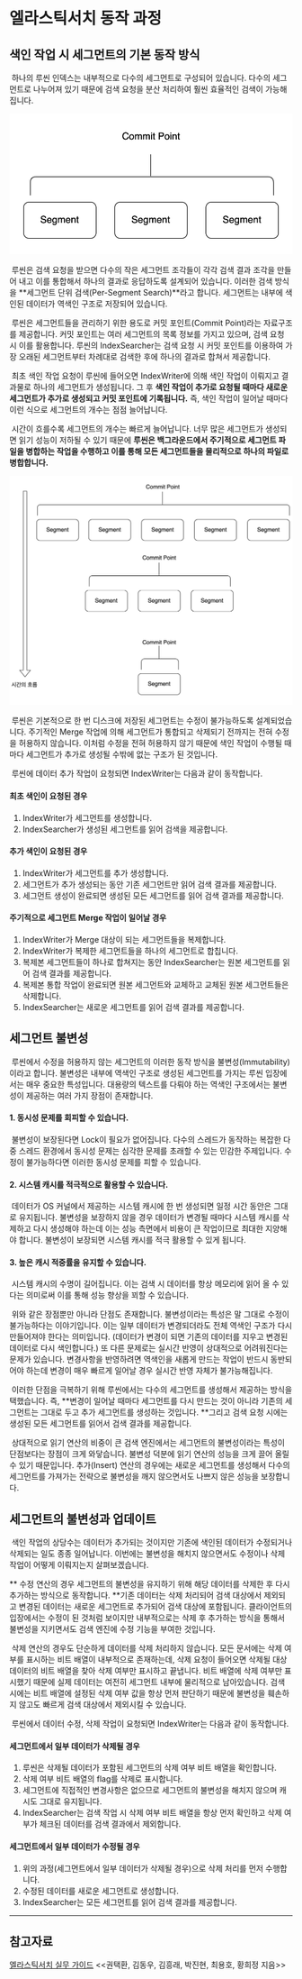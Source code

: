 # 엘라스틱서치 동작 과정

## 색인 작업 시 세그먼트의 기본 동작 방식

 하나의 루씬 인덱스는 내부적으로 다수의 세그먼트로 구성되어 있습니다. 다수의 세그먼트로 나누어져 있기 때문에 검색 요청을 분산 처리하여 훨씬 효율적인 검색이 가능해집니다.

![Segment](./images/segment.png)

 루씬은 검색 요청을 받으면 다수의 작은 세그먼트 조각들이 각각 검색 결과 조각을 만들어 내고 이를 통합해서 하나의 결과로 응답하도록 설계되어 있습니다. 이러한 검색 방식을 **세그먼트 단위 검색(Per-Segment Search)**라고 합니다. 세그먼트는 내부에 색인된 데이터가 역색인 구조로 저장되어 있습니다.

 루씬은 세그먼트들을 관리하기 위한 용도로 커밋 포인트(Commit Point)라는 자료구조를 제공합니다. 커밋 포인트는 여러 세그먼트의 목록 정보를 가지고 있으며, 검색 요청 시 이를 활용합니다. 루씬의 IndexSearcher는 검색 요청 시 커밋 포인트를 이용하여 가장 오래된 세그먼트부터 차례대로 검색한 후에 하나의 결과로 합쳐서 제공합니다.

 최초 색인 작업 요청이 루씬에 들어오면 IndexWriter에 의해 색인 작업이 이뤄지고 결과물로 하나의 세그먼트가 생성됩니다. 그 후 **색인 작업이 추가로 요청될 때마다 새로운 세그먼트가 추가로 생성되고 커밋 포인트에 기록됩니다.** 즉, 색인 작업이 일어날 때마다 이런 식으로 세그먼트의 개수는 점점 늘어납니다.

 시간이 흐를수록 세그먼트의 개수는 빠르게 늘어납니다. 너무 많은 세그먼트가 생성되면 읽기 성능이 저하될 수 있기 때문에 **루씬은 백그라운드에서 주기적으로 세그먼트 파일을 병합하는 작업을 수행하고 이를 통해 모든 세그먼트들을 물리적으로 하나의 파일로 병합합니다.**

![Segment_Flow](./images/segment_2.png)

 루씬은 기본적으로 한 번 디스크에 저장된 세그먼트는 수정이 불가능하도록 설계되었습니다. 주기적인 Merge 작업에 의해 세그먼트가 통합되고 삭제되기 전까지는 전혀 수정을 허용하지 않습니다. 이처럼 수정을 전혀 허용하지 않기 때문에 색인 작업이 수행될 때마다 세그먼트가 추가로 생성될 수밖에 없는 구조가 된 것입니다.

 루씬에 데이터 추가 작업이 요청되면 IndexWriter는 다음과 같이 동작합니다.

#### 최초 색인이 요청된 경우

1.  IndexWriter가 세그먼트를 생성합니다.
2.  IndexSearcher가 생성된 세그먼트를 읽어 검색을 제공합니다.

#### 추가 색인이 요청된 경우

1.  IndexWriter가 세그먼트를 추가 생성합니다.
2.  세그먼트가 추가 생성되는 동안 기존 세그먼트만 읽어 검색 결과를 제공합니다.
3.  세그먼트 생성이 완료되면 생성된 모든 세그먼트를 읽어 검색 결과를 제공합니다.

#### 주기적으로 세그먼트 Merge 작업이 일어날 경우

1.  IndexWriter가 Merge 대상이 되는 세그먼트들을 복제합니다.
2.  IndexWriter가 복제한 세그먼트들을 하나의 세그먼트로 합칩니다.
3.  복제본 세그먼트들이 하나로 합쳐지는 동안 IndexSearcher는 원본 세그먼트를 읽어 검색 결과를 제공합니다.
4.  복제본 통합 작업이 완료되면 원본 세그먼트와 교체하고 교체된 원본 세그먼트들은 삭제합니다.
5.  IndexSearcher는 새로운 세그먼트를 읽어 검색 결과를 제공합니다.

## 세그먼트 불변성

 루씬에서 수정을 허용하지 않는 세그먼트의 이러한 동작 방식을 불변성(Immutability)이라고 합니다. 불변성은 내부에 역색인 구조로 생성된 세그먼트를 가지는 루씬 입장에서는 매우 중요한 특성입니다. 대용량의 텍스트를 다뤄야 하는 역색인 구조에서는 불변성이 제공하는 여러 가지 장점이 존재합니다.

#### 1\. 동시성 문제를 회피할 수 있습니다.

 불변성이 보장된다면 Lock이 필요가 없어집니다. 다수의 스레드가 동작하는 복잡한 다중 스레드 환경에서 동시성 문제는 심각한 문제를 초래할 수 있는 민감한 주제입니다. 수정이 불가능하다면 이러한 동시성 문제를 피할 수 있습니다.

#### 2\. 시스템 캐시를 적극적으로 활용할 수 있습니다.

 데이터가 OS 커널에서 제공하는 시스템 캐시에 한 번 생성되면 일정 시간 동안은 그대로 유지됩니다. 불변성을 보장하지 않을 경우 데이터가 변경될 때마다 시스템 캐시를 삭제하고 다시 생성해야 하는데 이는 성능 측면에서 비용이 큰 작업이므로 최대한 지양해야 합니다. 불변성이 보장되면 시스템 캐시를 적극 활용할 수 있게 됩니다.

#### 3\. 높은 캐시 적중률을 유지할 수 있습니다.

 시스템 캐시의 수명이 길어집니다. 이는 검색 시 데이터를 항상 메모리에 읽어 올 수 있다는 의미로써 이를 통해 성능 향상을 꾀할 수 있습니다.

 위와 같은 장점뿐만 아니라 단점도 존재합니다. 불변성이라는 특성은 말 그대로 수정이 불가능하다는 이야기입니다. 이는 일부 데이터가 변경되더라도 전체 역색인 구조가 다시 만들어져야 한다는 의미입니다. (데이터가 변경이 되면 기존의 데이터를 지우고 변경된 데이터로 다시 색인합니다.) 또 다른 문제로는 실시간 반영이 상대적으로 어려워진다는 문제가 있습니다. 변경사항을 반영하려면 역색인을 새롭게 만드는 작업이 반드시 동반되어야 하는데 변경이 매우 빠르게 일어날 경우 실시간 반영 자체가 불가능해집니다.

 이러한 단점을 극복하기 위해 루씬에서는 다수의 세그먼트를 생성해서 제공하는 방식을 택했습니다. 즉, **변경이 일어날 때마다 세그먼트를 다시 만드는 것이 아니라 기존의 세그먼트는 그대로 두고 추가 세그먼트를 생성하는 것입니다. **그리고 검색 요청 시에는 생성된 모든 세그먼트를 읽어서 검색 결과를 제공합니다.

 상대적으로 읽기 연산의 비중이 큰 검색 엔진에서는 세그먼트의 불변성이라는 특성이 단점보다는 장점이 크게 와닿습니다. 불변성 덕분에 읽기 연산의 성능을 크게 끌어 올릴 수 있기 때문입니다. 추가(Insert) 연산의 경우에는 새로운 세그먼트를 생성해서 다수의 세그먼트를 가져가는 전략으로 불변성을 깨지 않으면서도 나쁘지 않은 성능을 보장합니다.

## 세그먼트의 불변성과 업데이트

 색인 작업의 상당수는 데이터가 추가되는 것이지만 기존에 색인된 데이터가 수정되거나 삭제되는 일도 종종 일어납니다. 이번에는 불변성을 해치지 않으면서도 수정이나 삭제 작업이 어떻게 이뤄지는지 살펴보겠습니다.

** 수정 연산의 경우 세그먼트의 불변성을 유지하기 위해 해당 데이터를 삭제한 후 다시 추가하는 방식으로 동작합니다. **기존 데이터는 삭제 처리되어 검색 대상에서 제외되고 변경된 데이터는 새로운 세그먼트로 추가되어 검색 대상에 포함됩니다. 클라이언트의 입장에서는 수정이 된 것처럼 보이지만 내부적으로는 삭제 후 추가하는 방식을 통해서 불변성을 지키면서도 검색 엔진에 수정 기능을 부여한 것입니다.

 삭제 연산의 경우도 단순하게 데이터를 삭제 처리하지 않습니다. 모든 문서에는 삭제 여부를 표시하는 비트 배열이 내부적으로 존재하는데, 삭제 요청이 들어오면 삭제될 대상 데이터의 비트 배열을 찾아 삭제 여부만 표시하고 끝냅니다. 비트 배열에 삭제 여부만 표시했기 때문에 실제 데이터는 여전히 세그먼트 내부에 물리적으로 남아있습니다. 검색 시에는 비트 배열에 설정된 삭제 여부 값을 항상 먼저 판단하기 때문에 불변성을 훼손하지 않고도 빠르게 검색 대상에서 제외시킬 수 있습니다.

 루씬에서 데이터 수정, 삭제 작업이 요청되면 IndexWriter는 다음과 같이 동작합니다.

#### 세그먼트에서 일부 데이터가 삭제될 경우

1.  루씬은 삭제될 데이터가 포함된 세그먼트의 삭제 여부 비트 배열을 확인합니다.
2.  삭제 여부 비트 배열의 flag를 삭제로 표시합니다.
3.  세그먼트에 직접적인 변경사항은 없으므로 세그먼트의 불변성을 해치지 않으며 캐시도 그대로 유지됩니다.
4.  IndexSearcher는 검색 작업 시 삭제 여부 비트 배열을 항상 먼저 확인하고 삭제 여부가 체크된 데이터를 검색 결과에서 제외합니다.

#### 세그먼트에서 일부 데이터가 수정될 경우

1.  위의 과정(세그먼트에서 일부 데이터가 삭제될 경우)으로 삭제 처리를 먼저 수행합니다.
2.  수정된 데이터를 새로운 세그먼트로 생성합니다.
3.  IndexSearcher는 모든 세그먼트를 읽어 검색 결과를 제공합니다.

---

## 참고자료

[엘라스틱서치 실무 가이드](http://www.kyobobook.co.kr/product/detailViewKor.laf?ejkGb=KOR&mallGb=KOR&barcode=9791158391485&orderClick=LAG&Kc=) <<권택환, 김동우, 김흥래, 박진현, 최용호, 황희정 지음>>